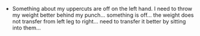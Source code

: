 - Something about my uppercuts are off on the left hand. I need to throw my weight better behind my punch... something is off... the weight does not transfer from left leg to right... need to transfer it better by sitting into them...